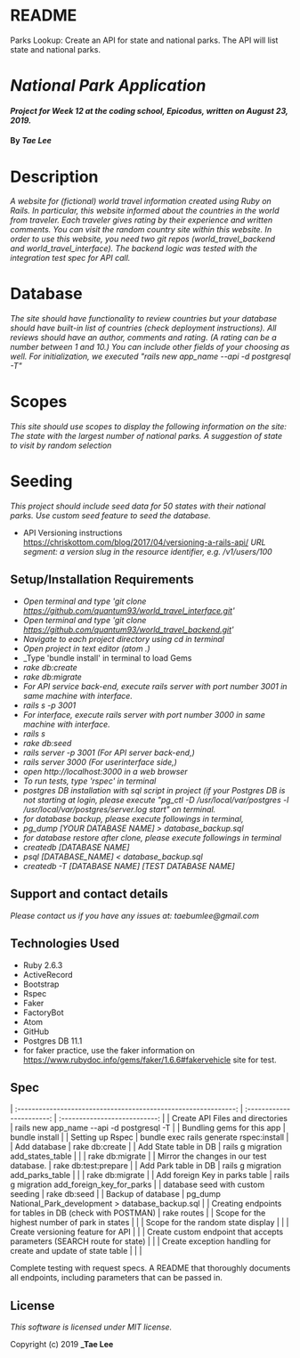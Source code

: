 # README

Parks Lookup: Create an API for state and national parks. The API will list state and national parks.

# _National Park Application_

#### _Project for Week 12 at the coding school, Epicodus, written on August 23, 2019._

#### By _**Tae Lee**_

# Description
_A website for (fictional) world travel information created using Ruby on Rails.
In particular, this website informed about the countries in the world from traveler. Each traveler gives rating by their experience and written comments. You can visit the random country site within this website. In order to use this website, you need two git repos (world_travel_backend and world_travel_interface). The backend logic was tested with the integration test spec for API call._

# Database
_The site should have functionality to review countries but your database should have built-in list of countries (check deployment instructions). All reviews should have an author, comments and rating. (A rating can be a number between 1 and 10.) You can include other fields of your choosing as well. For initialization, we executed "rails new app_name --api -d postgresql -T"_

# Scopes
_This site should use scopes to display the following information on the site:_
_The state with the largest number of national parks._
_A suggestion of state to visit by random selection_

# Seeding
_This project should include seed data for 50 states with their national parks. Use custom seed feature to seed the database._

* API Versioning instructions
https://chriskottom.com/blog/2017/04/versioning-a-rails-api/
_URL segment: a version slug in the resource identifier, e.g. /v1/users/100_

## Setup/Installation Requirements
* _Open terminal and type 'git clone https://github.com/quantum93/world_travel_interface.git'_
* _Open terminal and type 'git clone https://github.com/quantum93/world_travel_backend.git'_
* _Navigate to each project directory using cd in terminal_
* _Open project in text editor (atom .)_
* _Type 'bundle install' in terminal to load Gems
* _rake db:create_
* _rake db:migrate_
* _For API service back-end, execute rails server with port number 3001 in same machine with interface._
* _rails s -p 3001_
* _For interface, execute rails server with port number 3000 in same machine with interface._
* _rails s_
* _rake db:seed_
* _rails server -p 3001 (For API server back-end,)_
* _rails server 3000 (For userinterface side,)_
* _open http://localhost:3000 in a web browser_
* _To run tests, type 'rspec' in terminal_
* _postgres DB installation with sql script in project (if your Postgres DB is not starting at login, please execute "pg_ctl -D /usr/local/var/postgres -l /usr/local/var/postgres/server.log start" on terminal._
* _for database backup, please execute followings in terminal,_
* _pg_dump [YOUR DATABASE NAME] > database_backup.sql_
* _for database restore after clone, please execute followings in terminal_
* _createdb [DATABASE NAME]_
* _psql [DATABASE_NAME] < database_backup.sql_
* _createdb -T [DATABASE NAME] [TEST DATABASE NAME]_

## Support and contact details

_Please contact us if you have any issues at: taebumlee@gmail.com_

## Technologies Used
* Ruby 2.6.3
* ActiveRecord
* Bootstrap
* Rspec
* Faker
* FactoryBot
* Atom
* GitHub
* Postgres DB 11.1
* for faker practice, use the faker information on https://www.rubydoc.info/gems/faker/1.6.6#fakervehicle site for test.

## Spec
| :-------------------------------------------------------------: | :-----------------------: | :---------------------------: |
| Create API Files and directories                               | rails new app_name --api -d postgresql -T               |
| Bundling gems for this app                                     | bundle install                                          |
| Setting up Rspec                                               | bundle exec rails generate rspec:install                |
| Add database                                                   | rake db:create                                          |
| Add State table in DB                                          | rails g migration add_states_table                      |
|                                                                | rake db:migrate                                         |
| Mirror the changes in our test database.                       | rake db:test:prepare                                    |
| Add Park table in DB                                           | rails g migration add_parks_table                       |
|                                                                | rake db:migrate                                         |
| Add foreign Key in parks table                                 | rails g migration add_foreign_key_for_parks             |
| database seed with custom seeding                              | rake db:seed                                            |
| Backup of database                                             | pg_dump National_Park_development > database_backup.sql |
| Creating endpoints for tables in DB (check with POSTMAN)       | rake routes                                             |
| Scope for the highest number of park in states                 |                                                         |
| Scope for the random state display                             |                                                         |
| Create versioning feature for API                              |                                                         |
| Create custom endpoint that accepts parameters (SEARCH route for state) |                                                |
| Create exception handling for create and update of state table |                                                         |
|

Complete testing with request specs.
A README that thoroughly documents all endpoints, including parameters that can be passed in.

## License
_This software is licensed under MIT license._

Copyright (c) 2019 **_Tae Lee**
